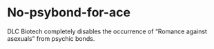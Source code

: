 # No-psybond-for-ace
DLC Biotech completely disables the occurrence of “Romance against asexuals” from psychic bonds.

